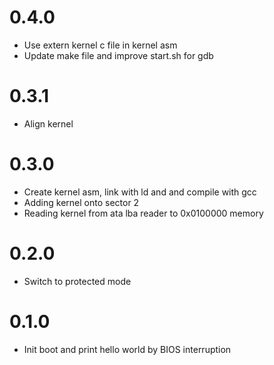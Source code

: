 # 0.4.0
 - Use extern kernel c file in kernel asm
 - Update make file and improve start.sh for gdb

# 0.3.1
 - Align kernel

# 0.3.0
- Create kernel asm, link with ld and and compile with gcc
- Adding kernel onto sector 2
- Reading kernel from ata lba reader to 0x0100000 memory

# 0.2.0
 - Switch to protected mode

# 0.1.0
 - Init boot and print hello world by BIOS interruption
